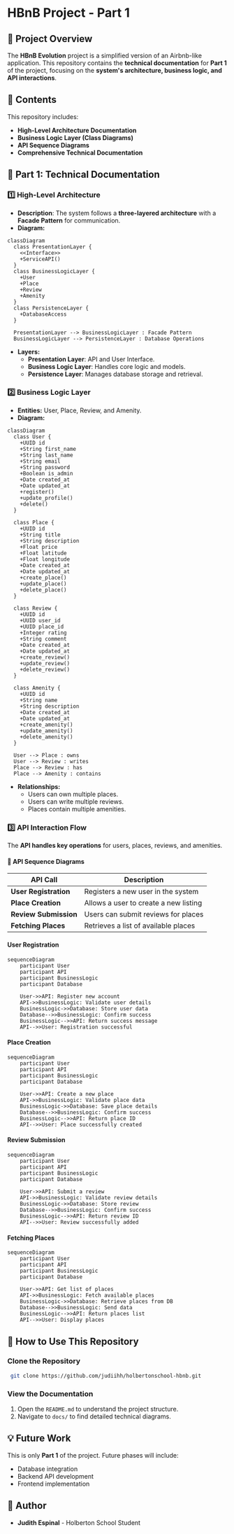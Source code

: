 # HBnB Project - Part 1

## **📌 Project Overview**
The **HBnB Evolution** project is a simplified version of an Airbnb-like application. This repository contains the **technical documentation** for **Part 1** of the project, focusing on the **system's architecture, business logic, and API interactions**.

## **📂 Contents**
This repository includes:
- **High-Level Architecture Documentation**
- **Business Logic Layer (Class Diagrams)**
- **API Sequence Diagrams**
- **Comprehensive Technical Documentation**

## **📑 Part 1: Technical Documentation**
### **1️⃣ High-Level Architecture**
- **Description**: The system follows a **three-layered architecture** with a **Facade Pattern** for communication.
- **Diagram:**
```mermaid
classDiagram
  class PresentationLayer {
    <<Interface>>
    +ServiceAPI()
  }
  class BusinessLogicLayer {
    +User
    +Place
    +Review
    +Amenity
  }
  class PersistenceLayer {
    +DatabaseAccess
  }

  PresentationLayer --> BusinessLogicLayer : Facade Pattern
  BusinessLogicLayer --> PersistenceLayer : Database Operations
```
- **Layers:**
  - **Presentation Layer**: API and User Interface.
  - **Business Logic Layer**: Handles core logic and models.
  - **Persistence Layer**: Manages database storage and retrieval.

### **2️⃣ Business Logic Layer**
- **Entities:** User, Place, Review, and Amenity.
- **Diagram:**
```mermaid
classDiagram
  class User {
    +UUID id
    +String first_name
    +String last_name
    +String email
    +String password
    +Boolean is_admin
    +Date created_at
    +Date updated_at
    +register()
    +update_profile()
    +delete()
  }

  class Place {
    +UUID id
    +String title
    +String description
    +Float price
    +Float latitude
    +Float longitude
    +Date created_at
    +Date updated_at
    +create_place()
    +update_place()
    +delete_place()
  }

  class Review {
    +UUID id
    +UUID user_id
    +UUID place_id
    +Integer rating
    +String comment
    +Date created_at
    +Date updated_at
    +create_review()
    +update_review()
    +delete_review()
  }

  class Amenity {
    +UUID id
    +String name
    +String description
    +Date created_at
    +Date updated_at
    +create_amenity()
    +update_amenity()
    +delete_amenity()
  }

  User --> Place : owns
  User --> Review : writes
  Place --> Review : has
  Place --> Amenity : contains
```
- **Relationships:**
  - Users can own multiple places.
  - Users can write multiple reviews.
  - Places contain multiple amenities.

### **3️⃣ API Interaction Flow**
The **API handles key operations** for users, places, reviews, and amenities.

#### **📌 API Sequence Diagrams**
| API Call | Description |
|----------|------------|
| **User Registration** | Registers a new user in the system |
| **Place Creation** | Allows a user to create a new listing |
| **Review Submission** | Users can submit reviews for places |
| **Fetching Places** | Retrieves a list of available places |

#### **User Registration**
```mermaid
sequenceDiagram
    participant User
    participant API
    participant BusinessLogic
    participant Database

    User->>API: Register new account
    API->>BusinessLogic: Validate user details
    BusinessLogic->>Database: Store user data
    Database-->>BusinessLogic: Confirm success
    BusinessLogic-->>API: Return success message
    API-->>User: Registration successful
```

#### **Place Creation**
```mermaid
sequenceDiagram
    participant User
    participant API
    participant BusinessLogic
    participant Database

    User->>API: Create a new place
    API->>BusinessLogic: Validate place data
    BusinessLogic->>Database: Save place details
    Database-->>BusinessLogic: Confirm success
    BusinessLogic-->>API: Return place ID
    API-->>User: Place successfully created
```

#### **Review Submission**
```mermaid
sequenceDiagram
    participant User
    participant API
    participant BusinessLogic
    participant Database

    User->>API: Submit a review
    API->>BusinessLogic: Validate review details
    BusinessLogic->>Database: Store review
    Database-->>BusinessLogic: Confirm success
    BusinessLogic-->>API: Return review ID
    API-->>User: Review successfully added
```

#### **Fetching Places**
```mermaid
sequenceDiagram
    participant User
    participant API
    participant BusinessLogic
    participant Database

    User->>API: Get list of places
    API->>BusinessLogic: Fetch available places
    BusinessLogic->>Database: Retrieve places from DB
    Database-->>BusinessLogic: Send data
    BusinessLogic-->>API: Return places list
    API-->>User: Display places
```

## **🚀 How to Use This Repository**
### **Clone the Repository**
```sh
 git clone https://github.com/judiihh/holbertonschool-hbnb.git
```

### **View the Documentation**
1. Open the `README.md` to understand the project structure.
2. Navigate to `docs/` to find detailed technical diagrams.

## **💡 Future Work**
This is only **Part 1** of the project. Future phases will include:
- Database integration
- Backend API development
- Frontend implementation

## **👤 Author**
- **Judith Espinal** - Holberton School Student
